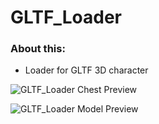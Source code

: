 # GLTF_Loader
### About this:
 * Loader for GLTF 3D character 

![GLTF_Loader Chest Preview](https://zupimages.net/up/18/25/taqe.png)

![GLTF_Loader Model Preview](https://zupimages.net/up/18/25/ogoi.jpg)
